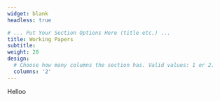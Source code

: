 ```yaml
---
widget: blank
headless: true

# ... Put Your Section Options Here (title etc.) ...
title: Working Papers
subtitle:
weight: 20  
design:
  # Choose how many columns the section has. Valid values: 1 or 2.
  columns: '2'
---
```


Helloo
